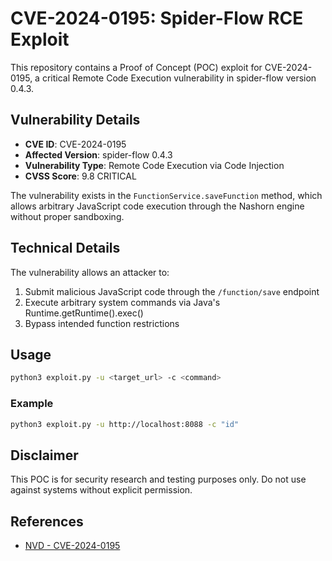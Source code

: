 # CVE-2024-0195: Spider-Flow RCE Exploit

This repository contains a Proof of Concept (POC) exploit for CVE-2024-0195, a critical Remote Code Execution vulnerability in spider-flow version 0.4.3.

## Vulnerability Details

- **CVE ID**: CVE-2024-0195
- **Affected Version**: spider-flow 0.4.3
- **Vulnerability Type**: Remote Code Execution via Code Injection
- **CVSS Score**: 9.8 CRITICAL

The vulnerability exists in the `FunctionService.saveFunction` method, which allows arbitrary JavaScript code execution through the Nashorn engine without proper sandboxing.

## Technical Details

The vulnerability allows an attacker to:
1. Submit malicious JavaScript code through the `/function/save` endpoint
2. Execute arbitrary system commands via Java's Runtime.getRuntime().exec()
3. Bypass intended function restrictions

## Usage

```bash
python3 exploit.py -u <target_url> -c <command>
```

### Example

```bash
python3 exploit.py -u http://localhost:8088 -c "id"
```

## Disclaimer

This POC is for security research and testing purposes only. Do not use against systems without explicit permission.

## References

- [NVD - CVE-2024-0195](https://nvd.nist.gov/vuln/detail/CVE-2024-0195)
